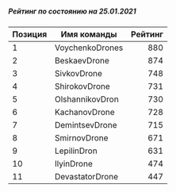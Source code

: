 ##### Рейтинг по состоянию на 25.01.2021

Позиция|Имя команды|Рейтинг
---|---|---:
1|VoychenkoDrones|880
2|BeskaevDrone|874
3|SivkovDrone|748
4|ShirokovDrone|731
5|OlshannikovDron|730
6|KachanovDrone|728
7|DemintsevDrone|715
8|SmirnovDrone|671
9|LepilinDron|631
10|IlyinDrone|474
11|DevastatorDrone|447

